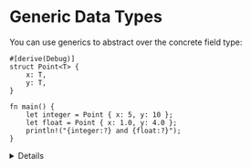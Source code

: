 # Generic Data Types

You can use generics to abstract over the concrete field type:

```rust,editable
#[derive(Debug)]
struct Point<T> {
    x: T,
    y: T,
}

fn main() {
    let integer = Point { x: 5, y: 10 };
    let float = Point { x: 1.0, y: 4.0 };
    println!("{integer:?} and {float:?}");
}
```

<details>

* Try declaring a new variable `let p = Point { x: 5, y: 10.0 };`.

* Fix the code to allow points that have elements of different types.

* *Q*: How do you implement `Point`? _(Hint: See the next slide)_

</details>